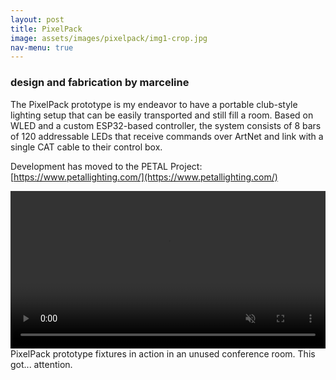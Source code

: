 ```yaml
---
layout: post
title: PixelPack
image: assets/images/pixelpack/img1-crop.jpg
nav-menu: true
---
```


### design and fabrication by marceline

The PixelPack prototype is my endeavor to have a portable club-style lighting setup that can be easily transported and still fill a room. Based on WLED and a custom ESP32-based controller, the system consists of 8 bars of 120 addressable LEDs that receive commands over ArtNet and link with a single CAT cable to their control box.

Development has moved to the PETAL Project: [https://www.petallighting.com/](https://www.petallighting.com/)

<div class="box alt">
    <div class="row 50% uniform">
        <div class="4u"><span class="image fit"><img src="{% link assets/images/pixelpack/img-220145_003.jpeg %}" alt="" /></span></div>
        <div class="4u"><span class="image fit"><img src="{% link assets/images/pixelpack/img-220145_004.jpeg %}" alt="" /></span></div>
        <div class="4u$">
            <span class="image fit">
                <video width="100%" autoplay muted loop>
                    <source src="{% link assets/images/pixelpack/vid-emc-conf-short-loop-ffmpeg.mp4 %}" type="video/mp4">
                    If you're seeing this text, your browser is having trouble playing my really cool video. Check back in on a supported browser. See you soon!
                </video> 
                PixelPack prototype fixtures in action in an unused conference room. This got... attention.
            </span>
        </div>
    </div>
</div>